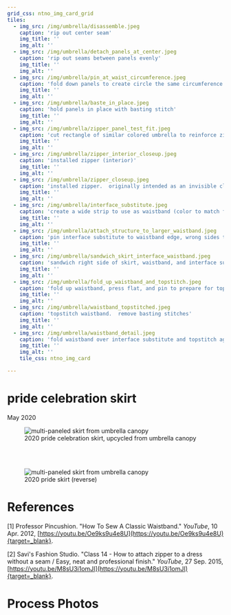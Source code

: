 ```yaml
---
grid_css: ntno_img_card_grid
tiles: 
  - img_src: /img/umbrella/disassemble.jpeg
    caption: 'rip out center seam'
    img_title: ''
    img_alt: ''
  - img_src: /img/umbrella/detach_panels_at_center.jpeg
    caption: 'rip out seams between panels evenly'
    img_title: ''
    img_alt: ''
  - img_src: /img/umbrella/pin_at_waist_circumference.jpeg
    caption: 'fold down panels to create circle the same circumference as waist measurement'
    img_title: ''
    img_alt: ''
  - img_src: /img/umbrella/baste_in_place.jpeg
    caption: 'hold panels in place with basting stitch'
    img_title: ''
    img_alt: ''
  - img_src: /img/umbrella/zipper_panel_test_fit.jpeg
    caption: 'cut rectangle of similar colored umbrella to reinforce zipper<sup><a href="#references">1</a></sup>'
    img_title: ''
    img_alt: ''
  - img_src: /img/umbrella/zipper_interior_closeup.jpeg
    caption: 'installed zipper (interior)'
    img_title: ''
    img_alt: ''
  - img_src: /img/umbrella/zipper_closeup.jpeg
    caption: 'installed zipper.  originally intended as an invisible closure but had to be expanded for better fit.'
    img_title: ''
    img_alt: ''
  - img_src: /img/umbrella/interface_substitute.jpeg
    caption: 'create a wide strip to use as waistband (color to match final band).  create a long, thick band of scrap umbrella to give the waistband structure<sup><a href="#references">2</a></sup> (any color).'
    img_title: ''
    img_alt: ''
  - img_src: /img/umbrella/attach_structure_to_larger_waistband.jpeg
    caption: 'pin interface substitute to waistband edge, wrong sides together'
    img_title: ''
    img_alt: ''
  - img_src: /img/umbrella/sandwich_skirt_interface_waistband.jpeg
    caption: 'sandwich right side of skirt, waistband, and interface substitute, then sew together'
    img_title: ''
    img_alt: ''
  - img_src: /img/umbrella/fold_up_waistband_and_topstitch.jpeg
    caption: 'fold up waistband, press flat, and pin to prepare for topstiching'
    img_title: ''
    img_alt: ''
  - img_src: /img/umbrella/waistband_topstitched.jpeg
    caption: 'topstitch waistband.  remove basting stitches'
    img_title: ''
    img_alt: ''
  - img_src: /img/umbrella/waistband_detail.jpeg
    caption: 'fold waistband over interface substitute and topstitch again'
    img_title: ''
    img_alt: ''
    tile_css: ntno_img_card

---
```



# pride celebration skirt
May 2020  

<section>
  <figure>
    <img
      src="/img/umbrella/front.jpeg"
      alt="multi-paneled skirt from umbrella canopy"
      title=""
    />
    <figcaption>2020 pride celebration skirt, upcycled from umbrella canopy</figcaption>
  </figure>
</section>
<br>
<br>
<section>
  <figure>
    <img
      src="/img/umbrella/back.jpeg"
      alt="multi-paneled skirt from umbrella canopy"
      title=""
    />
    <figcaption>2020 pride skirt (reverse)</figcaption>
  </figure>
</section>

# References

[1] Professor Pincushion.  "How To Sew A Classic Waistband."  *YouTube*, 10 Apr. 2012, [https://youtu.be/Oe9ks9u4e8U](https://youtu.be/Oe9ks9u4e8U){target=_blank}.  

[2] Savi's Fashion Studio.  "Class 14 - How to attach zipper to a dress without a seam / Easy, neat and professional finish."  *YouTube*, 27 Sep. 2015, [https://youtu.be/M8sU3i1omJI](https://youtu.be/M8sU3i1omJI){target=_blank}.  



# Process Photos


